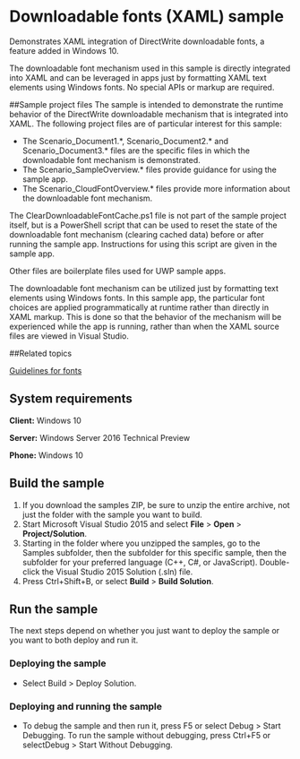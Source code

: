 <!---
  category: ControlsLayoutAndText
  samplefwlink: http://go.microsoft.com/fwlink/p/?LinkId=620632&clcid=0x409
--->

# Downloadable fonts (XAML) sample

Demonstrates XAML integration of DirectWrite downloadable fonts, a feature added in Windows 10.

The downloadable font mechanism used in this sample is directly integrated into XAML and can be leveraged in apps just by formatting XAML text elements using Windows fonts. No special APIs or markup are required.

##Sample project files
The sample is intended to demonstrate the runtime behavior of the DirectWrite downloadable mechanism that is integrated into XAML. The following project files are of particular interest for this sample:

* The Scenario\_Document1.\*, Scenario\_Document2.\* and Scenario\_Document3.\* files are the specific files in which the downloadable font mechanism is demonstrated. 
* The Scenario\_SampleOverview.\* files provide guidance for using the sample app.
* The Scenario\_CloudFontOverview.\* files provide more information about the downloadable font mechanism.

The ClearDownloadableFontCache.ps1 file is not part of the sample project itself, but is a PowerShell script that can be used to reset the state of the downloadable font mechanism (clearing cached data) before or after running the sample app. Instructions for using this script are given in the sample app.

Other files are boilerplate files used for UWP sample apps.

The downloadable font mechanism can be utilized just by formatting text elements using Windows fonts. In this sample app, the particular font choices are applied programmatically at runtime rather than directly in XAML markup. This is done so that the behavior of the mechanism will be experienced while the app is running, rather than when the XAML source files are viewed in Visual Studio.


##Related topics

[Guidelines for fonts](https://msdn.microsoft.com/library/windows/apps/hh700394.aspx)


## System requirements

**Client:** Windows 10

**Server:** Windows Server 2016 Technical Preview

**Phone:** Windows 10

## Build the sample

1. If you download the samples ZIP, be sure to unzip the entire archive, not just the folder with the sample you want to build. 
2. Start Microsoft Visual Studio 2015 and select **File** \> **Open** \> **Project/Solution**.
3. Starting in the folder where you unzipped the samples, go to the Samples subfolder, then the subfolder for this specific sample, then the subfolder for your preferred language (C++, C#, or JavaScript). Double-click the Visual Studio 2015 Solution (.sln) file.
4. Press Ctrl+Shift+B, or select **Build** \> **Build Solution**.

## Run the sample

The next steps depend on whether you just want to deploy the sample or you want to both deploy and run it.

### Deploying the sample

- Select Build > Deploy Solution. 

### Deploying and running the sample

- To debug the sample and then run it, press F5 or select Debug >  Start Debugging. To run the sample without debugging, press Ctrl+F5 or selectDebug > Start Without Debugging. 
